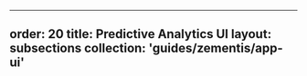
---
order: 20
title: Predictive Analytics UI
layout: subsections
collection: 'guides/zementis/app-ui'
---

